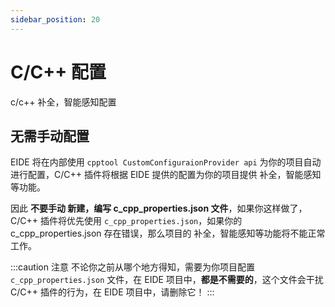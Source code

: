 ```yaml
---
sidebar_position: 20
---
```


# C/C++ 配置

c/c++ 补全，智能感知配置

## 无需手动配置

EIDE 将在内部使用 `cpptool CustomConfiguraionProvider api` 为你的项目自动进行配置，C/C++ 插件将根据 EIDE 提供的配置为你的项目提供 补全，智能感知等功能。

因此 **不要手动 新建，编写 c_cpp_properties.json 文件**，如果你这样做了，C/C++ 插件将优先使用 `c_cpp_properties.json`，如果你的 c_cpp_properties.json 存在错误，那么项目的 补全，智能感知等功能将不能正常工作。

:::caution 注意
不论你之前从哪个地方得知，需要为你项目配置 `c_cpp_properties.json` 文件，在 EIDE 项目中，**都是不需要的**，这个文件会干扰 C/C++ 插件的行为，在 EIDE 项目中，请删除它！
:::
